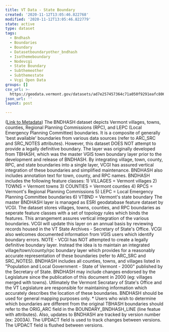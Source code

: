```yaml
---
title: VT Data - State Boundary
created: '2020-11-12T13:05:46.822768'
modified: '2020-11-12T13:05:46.822779'
state: active
type: dataset
tags:
  - Bndhash
  - Boundaries
  - Boundary
  - Datasetboundaryother_bndhash
  - Isothemeboundary
  - Nodevcgi
  - State Boundary
  - Subthemeother
  - Subthemestate
  - Vcgi Open Data
groups: []
csv_url: >-
  https://geodata.vermont.gov/datasets/ad7e257457364c71a050f9291eafc806_31.csv?outSR=%7B%22latestWkid%22%3A32145%2C%22wkid%22%3A32145%7D
json_url: ''
layout: post

---
```

(<a href='http://maps.vcgi.vermont.gov/gisdata/metadata/BoundaryOther_BNDHASH.htm' target='_blank'>Link to Metadata</a>) The BNDHASH dataset depicts Vermont villages, towns, counties, Regional Planning Commissions (RPC), and LEPC (Local Emergency Planning Committee) boundaries. It is a composite of generally 'best available' boundaries from various data sources (refer to ARC_SRC and SRC_NOTES attributes). However, this dataset DOES NOT attempt to provide a legally definitive boundary. The layer was originally developed from TBHASH, which was the master VGIS town boundary layer prior to the development and release of BNDHASH. By integrating village, town, county, RPC, and state boundaries into a single layer, VCGI has assured vertical integration of these boundaries and simplified maintenance. BNDHASH also includes annotation text for town, county, and RPC names. BNDHASH includes the following feature classes: 1) VILLAGES = Vermont villages 2) TOWNS = Vermont towns 3) COUNTIES = Vermont counties 4) RPCS = Vermont's Regional Planning Commissions 5) LEPC = Local Emergency Planning Committee boundaries 6) VTBND = Vermont's state boundary The master BNDHASH layer is managed as ESRI geodatabase feature dataset by VCGI. The dataset stores villages, towns, counties, and RPC boundaries as seperate feature classes with a set of topology rules which binds the features. This arrangement assures vertical integration of the various boundaries. VCGI will update this layer on an annual basis by reviewing records housed in the VT State Archives - Secretary of State's Office. VCGI also welcomes documented information from VGIS users which identify boundary errors. NOTE - VCGI has NOT attempted to create a legally definitive boundary layer. Instead the idea is to maintain an integrated village/town/county/rpc boundary layer which provides for a reasonably accurate representation of these boundaries (refer to ARC_SRC and SRC_NOTES). BNDHASH includes all counties, towns, and villages listed in &quot;Population and Local Government - State of Vermont - 2000&quot; published by the Secretary of State. BNDHASH may include changes endorsed by the Legislature since the publication of this document in 2000 (eg: villages merged with towns). Utlimately the Vermont Secratary of State's Office and the VT Legislature are responsible for maintaining information which accurately describes the location of these boundaries. BNDHASH should be used for general mapping purposes only. * Users who wish to determine which boundaries are different from the original TBHASH boundaries should refer to the ORIG_ARC field in the BOUNDARY_BNDHASH_LINE (line featue with attributes). Also, updates to BNDHASH are tracked by version number (ex: 2003A). The UPDACT field is used to track changes between versions. The UPDACT field is flushed between versions.
